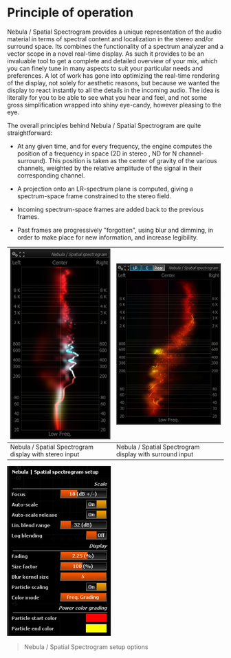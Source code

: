 # Principle of operation
Nebula / Spatial Spectrogram provides a unique representation of the audio material in terms of spectral content and localization in the stereo and/or surround space. 
Its combines the functionality of a spectrum analyzer and a vector scope in a novel real-time display. 
As such it provides to be an invaluable tool to get a complete and detailed overview of your mix, which you can finely tune in many aspects to suit your particular needs and preferences. 
A lot of work has gone into optimizing the real-time rendering of the display, not solely for aesthetic reasons, but because we wanted the display to react instantly to all the details in the incoming audio. 
The idea is literally for you to be able to see what you hear and feel, and not some gross simplification wrapped into shiny eye-candy, however pleasing to the eye.

The overall principles behind Nebula / Spatial Spectrogram are quite straightforward:

* At any given time, and for every frequency, the engine computes the position of a frequency in space (2D in stereo , ND for N channel-surround). 
This position is taken as the center of gravity of the various channels, weighted by the relative amplitude of the signal in their corresponding channel.

* A projection onto an LR-spectrum plane is computed, giving a spectrum-space frame constrained to the stereo field.

* Incoming spectrum-space frames are added back to the previous frames.

* Past frames are progressively "forgotten", using blur and dimming, in order to make place for new information, and increase legibility.



![](include/Nebula_ST.png) | ![](include/Nebula_51.png)
---------------------------------|-------------------------------------
Nebula / Spatial Spectrogram display with stereo input | Nebula / Spatial Spectrogram display with surround input

![](include/Spatial_Spectrogram_Setup.png)

> Nebula / Spatial Spectrogram setup options


